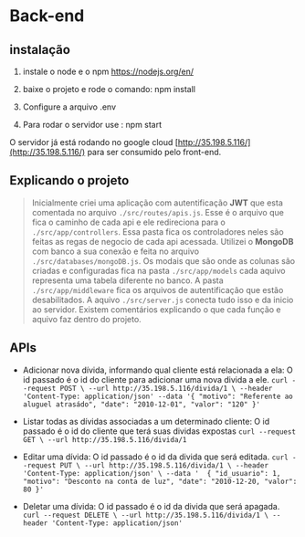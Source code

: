 # Back-end

## instalação

1. instale o node e o npm https://nodejs.org/en/

2. baixe o projeto e rode o comando: npm install

3. Configure a arquivo .env

4. Para rodar o servidor use : npm start 

O servidor já está rodando no google cloud  [http://35.198.5.116/](http://35.198.5.116/) para ser consumido pelo front-end.

## Explicando o projeto 

>    Inicialmente criei uma aplicação com autentificação **JWT** que esta comentada no arquivo `./src/routes/apis.js`. Esse é o arquivo que fica o caminho de cada api e ele redireciona para o `./src/app/controllers`. Essa pasta fica os controladores neles são feitas as regas de negocio de cada api acessada. Utilizei o **MongoDB** com banco a sua conexão e feita no arquivo `./src/databases/mongoDB.js`. Os modais que são onde as colunas são criadas e configuradas fica na pasta
`./src/app/models` cada aquivo representa uma tabela diferente no banco. A pasta `./src/app/middleware` fica os arquivos de autentificação que estão desabilitados. A aquivo `./src/server.js` conecta tudo isso e da inicio ao servidor. Existem comentários explicando o que cada função e aquivo faz dentro do projeto.

## APIs

* Adicionar nova dívida, informando qual cliente está relacionada a ela: 
O id passado é o id do cliente para adicionar uma nova divida a ele.
`curl --request POST \
  --url http://35.198.5.116/divida/1 \
  --header 'Content-Type: application/json'
  --data '{
	"motivo": "Referente ao aluguel atrasádo",
  "date": "2010-12-01",
  "valor": "120"
}'`
  
* Listar todas as dívidas associadas a um determinado cliente:
O id passado é o id do cliente que terá suas dividas expostas
`curl --request GET \
  --url http://35.198.5.116/divida/1`

* Editar uma dívida:
O id passado é o id da divida que será editada.
`curl --request PUT \
  --url http://35.198.5.116/divida/1 \
  --header 'Content-Type: application/json' \
  --data '  {
    "id_usuario": 1,
    "motivo": "Desconto na conta de luz",
    "date": "2010-12-20,
    "valor": 80
  }'`


* Deletar uma dívida:
 O id passado é o id da divida que será apagada.
`curl --request DELETE \
  --url http://35.198.5.116/divida/1 \
  --header 'Content-Type: application/json'`




